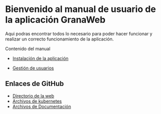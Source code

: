 # Bienvenido al manual de usuario de la aplicación GranaWeb

Aqui podras encontrar todos lo necesario para poder hacer funcionar y realizar un correcto funcionamiento de la aplicación.

Contenido del manual

- [Instalación de la aplicación](./instalacion.md)

- [Gestión de usuarios](./usuarios.md)

## Enlaces de GitHub

- [Directorio de la web](https://github.com/adrianb30/GranaWeb)
- [Archivos de kubernetes](https://github.com/adrianb30/backupKubernetes)
- [Archivos de Documentación](https://github.com/adrianb30/ManualUsuarioGranaWeb)
